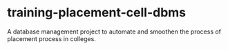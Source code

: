 # training-placement-cell-dbms
A database management project to automate and smoothen the process of placement process in colleges.
